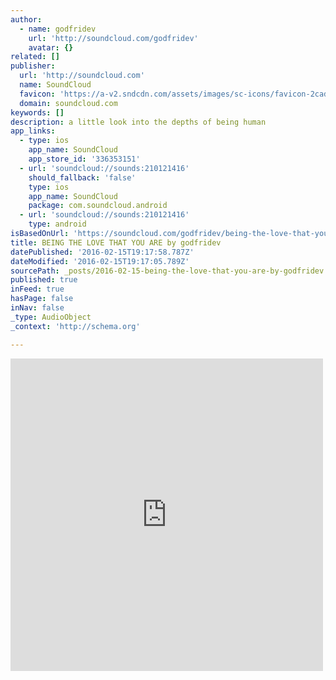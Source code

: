 ```yaml
---
author:
  - name: godfridev
    url: 'http://soundcloud.com/godfridev'
    avatar: {}
related: []
publisher:
  url: 'http://soundcloud.com'
  name: SoundCloud
  favicon: 'https://a-v2.sndcdn.com/assets/images/sc-icons/favicon-2cadd14b.ico'
  domain: soundcloud.com
keywords: []
description: a little look into the depths of being human
app_links:
  - type: ios
    app_name: SoundCloud
    app_store_id: '336353151'
  - url: 'soundcloud://sounds:210121416'
    should_fallback: 'false'
    type: ios
    app_name: SoundCloud
    package: com.soundcloud.android
  - url: 'soundcloud://sounds:210121416'
    type: android
isBasedOnUrl: 'https://soundcloud.com/godfridev/being-the-love-that-you-are'
title: BEING THE LOVE THAT YOU ARE by godfridev
datePublished: '2016-02-15T19:17:58.787Z'
dateModified: '2016-02-15T19:17:05.789Z'
sourcePath: _posts/2016-02-15-being-the-love-that-you-are-by-godfridev.md
published: true
inFeed: true
hasPage: false
inNav: false
_type: AudioObject
_context: 'http://schema.org'

---
```

<iframe src="https://cdn.embedly.com/widgets/media.html?src=https%3A%2F%2Fw.soundcloud.com%2Fplayer%2F%3Fvisual%3Dtrue%26url%3Dhttp%253A%252F%252Fapi.soundcloud.com%252Ftracks%252F210121416%26show_artwork%3Dtrue&amp;url=https%3A%2F%2Fsoundcloud.com%2Fgodfridev%2Fbeing-the-love-that-you-are&amp;image=http%3A%2F%2Fi1.sndcdn.com%2Fartworks-000120098439-erwjog-t500x500.jpg&amp;key=b7d04c9b404c499eba89ee7072e1c4f7&amp;type=text%2Fhtml&amp;schema=soundcloud" width="500" height="500" scrolling="no" frameborder="0" allowfullscreen="allowfullscreen" style=""></iframe>